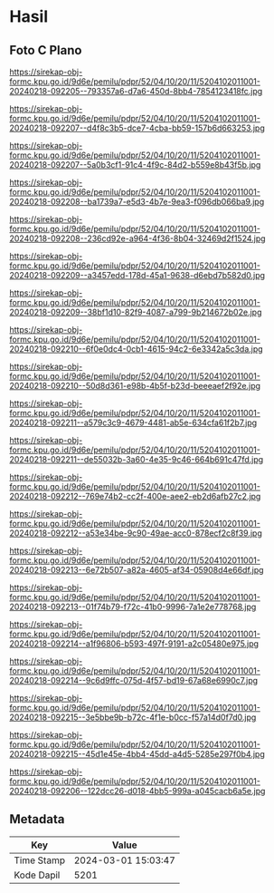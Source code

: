 # Hasil

## Foto C Plano

https://sirekap-obj-formc.kpu.go.id/9d6e/pemilu/pdpr/52/04/10/20/11/5204102011001-20240218-092205--793357a6-d7a6-450d-8bb4-7854123418fc.jpg

https://sirekap-obj-formc.kpu.go.id/9d6e/pemilu/pdpr/52/04/10/20/11/5204102011001-20240218-092207--d4f8c3b5-dce7-4cba-bb59-157b6d663253.jpg

https://sirekap-obj-formc.kpu.go.id/9d6e/pemilu/pdpr/52/04/10/20/11/5204102011001-20240218-092207--5a0b3cf1-91c4-4f9c-84d2-b559e8b43f5b.jpg

https://sirekap-obj-formc.kpu.go.id/9d6e/pemilu/pdpr/52/04/10/20/11/5204102011001-20240218-092208--ba1739a7-e5d3-4b7e-9ea3-f096db066ba9.jpg

https://sirekap-obj-formc.kpu.go.id/9d6e/pemilu/pdpr/52/04/10/20/11/5204102011001-20240218-092208--236cd92e-a964-4f36-8b04-32469d2f1524.jpg

https://sirekap-obj-formc.kpu.go.id/9d6e/pemilu/pdpr/52/04/10/20/11/5204102011001-20240218-092209--a3457edd-178d-45a1-9638-d6ebd7b582d0.jpg

https://sirekap-obj-formc.kpu.go.id/9d6e/pemilu/pdpr/52/04/10/20/11/5204102011001-20240218-092209--38bf1d10-82f9-4087-a799-9b214672b02e.jpg

https://sirekap-obj-formc.kpu.go.id/9d6e/pemilu/pdpr/52/04/10/20/11/5204102011001-20240218-092210--6f0e0dc4-0cb1-4615-94c2-6e3342a5c3da.jpg

https://sirekap-obj-formc.kpu.go.id/9d6e/pemilu/pdpr/52/04/10/20/11/5204102011001-20240218-092210--50d8d361-e98b-4b5f-b23d-beeeaef2f92e.jpg

https://sirekap-obj-formc.kpu.go.id/9d6e/pemilu/pdpr/52/04/10/20/11/5204102011001-20240218-092211--a579c3c9-4679-4481-ab5e-634cfa61f2b7.jpg

https://sirekap-obj-formc.kpu.go.id/9d6e/pemilu/pdpr/52/04/10/20/11/5204102011001-20240218-092211--de55032b-3a60-4e35-9c46-664b691c47fd.jpg

https://sirekap-obj-formc.kpu.go.id/9d6e/pemilu/pdpr/52/04/10/20/11/5204102011001-20240218-092212--769e74b2-cc2f-400e-aee2-eb2d6afb27c2.jpg

https://sirekap-obj-formc.kpu.go.id/9d6e/pemilu/pdpr/52/04/10/20/11/5204102011001-20240218-092212--a53e34be-9c90-49ae-acc0-878ecf2c8f39.jpg

https://sirekap-obj-formc.kpu.go.id/9d6e/pemilu/pdpr/52/04/10/20/11/5204102011001-20240218-092213--6e72b507-a82a-4605-af34-05908d4e66df.jpg

https://sirekap-obj-formc.kpu.go.id/9d6e/pemilu/pdpr/52/04/10/20/11/5204102011001-20240218-092213--01f74b79-f72c-41b0-9996-7a1e2e778768.jpg

https://sirekap-obj-formc.kpu.go.id/9d6e/pemilu/pdpr/52/04/10/20/11/5204102011001-20240218-092214--a1f96806-b593-497f-9191-a2c05480e975.jpg

https://sirekap-obj-formc.kpu.go.id/9d6e/pemilu/pdpr/52/04/10/20/11/5204102011001-20240218-092214--9c6d9ffc-075d-4f57-bd19-67a68e6990c7.jpg

https://sirekap-obj-formc.kpu.go.id/9d6e/pemilu/pdpr/52/04/10/20/11/5204102011001-20240218-092215--3e5bbe9b-b72c-4f1e-b0cc-f57a14d0f7d0.jpg

https://sirekap-obj-formc.kpu.go.id/9d6e/pemilu/pdpr/52/04/10/20/11/5204102011001-20240218-092215--45d1e45e-4bb4-45dd-a4d5-5285e297f0b4.jpg

https://sirekap-obj-formc.kpu.go.id/9d6e/pemilu/pdpr/52/04/10/20/11/5204102011001-20240218-092206--122dcc26-d018-4bb5-999a-a045cacb6a5e.jpg


## Metadata

| Key        | Value               |
| ---------- | ------------------- |
| Time Stamp | 2024-03-01 15:03:47 |
| Kode Dapil | 5201                |



